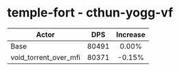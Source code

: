 # temple-fort - cthun-yogg-vf
| Actor | DPS | Increase |
|---|:---:|:---:|
|Base|80491|0.00%|
|void_torrent_over_mfi|80371|-0.15%|
